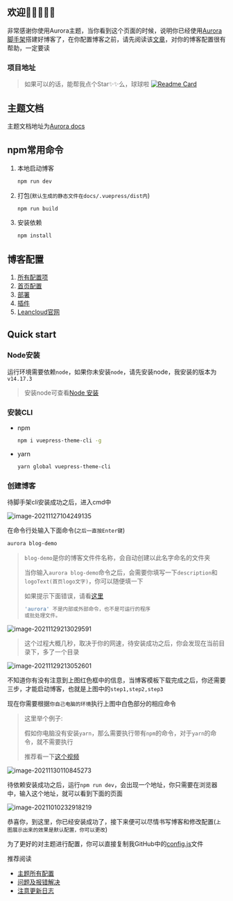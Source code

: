 ## 欢迎🎉🎉🎉🎉🎉

非常感谢你使用Aurora主题，当你看到这个页面的时候，说明你已经使用[Aurora脚手架](https://github.com/vuepress-aurora/theme-cli)搭建好博客了，在你配置博客之前，请先阅读该[文章](https://aurora.xcye.xyz/issue/)，对你的博客配置很有帮助，一定要读

### 项目地址

> 如果可以的话，能帮我点个Star✨✨么，球球啦
[![Readme Card](https://github-readme-stats.vercel.app/api/pin/?username=vuepress-aurora&repo=vuepress-theme-aurora)](https://github.com/vuepress-aurora/vuepress-theme-aurora)



## 主题文档

主题文档地址为[Aurora docs](https://aurora.xcye.xyz/)



## **npm**常用命令

1. 本地启动博客

   ```sh
   npm run dev
   ```

2. 打包(`默认生成的静态文件在docs/.vuepress/dist内`)

   ```sh
   npm run build
   ```

3. 安装依赖

   ```sh
   npm install
   ```



## 博客配置

1. [所有配置项](https://aurora.xcye.xyz/home/config.html)
2. [首页配置](https://aurora.xcye.xyz/homeconfig.html)
3. [部署](https://aurora.xcye.xyz/home/deploy.html)
4. [插件](https://aurora.xcye.xyz/plugin/coze)
5. [Leancloud官网](https://console.leancloud.app/)


## Quick start

### Node安装

运行环境需要依赖`node`，如果你未安装`node`，请先安装node，我安装的版本为`v14.17.3`

> 安装node可查看[Node 安装](https://aurora.xcye.xyz/node.html)

### 安装CLI

- npm

  ```sh
  npm i vuepress-theme-cli -g
  ```

- yarn

  ```sh
  yarn global vuepress-theme-cli
  ```



### 创建博客

待脚手架cli安装成功之后，进入cmd中

![image-20211127104249135](https://ooszy.cco.vin/img/blog-note/image-20211127104249135.png?x-oss-process=style/pictureProcess1)



在命令行处输入下面命令(`之后一直按Enter键`)

```sh
aurora blog-demo
```

> `blog-demo`是你的博客文件件名称，会自动创建以此名字命名的文件夹
>
> 当你输入`aurora blog-demo`命令之后，会需要你填写一下`description`和`logoText(首页logo文字)`，你可以随便填一下
>
> 如果提示下面错误，请看[这里](https://aurora.xcye.xyz/issue/cli-issue.md)
>
> ```sh 
> 'aurora' 不是内部或外部命令，也不是可运行的程序
> 或批处理文件。
> ```



![image-20211129213029591](https://ooszy.cco.vin/img/blog-note/image-20211129213029591.png?x-oss-process=style/pictureProcess1)



> 这个过程大概几秒，取决于你的网速，待安装成功之后，你会发现在当前目录下，多了一个目录



![image-20211129213052601](https://ooszy.cco.vin/img/blog-note/image-20211129213052601.png?x-oss-process=style/pictureProcess1)



不知道你有没有注意到上图红色框中的信息，当博客模板下载完成之后，你还需要三步，才能启动博客，也就是上图中的`step1,step2,step3`

现在你需要根据`你自己电脑的环境`执行上图中白色部分的相应命令

> 这里举个例子:
>
> 假如你电脑没有安装`yarn`，那么需要执行带有`npm`的命令，对于`yarn`的命令，就不需要执行
>
> 推荐看一下[这个视频](https://ooszy.cco.vin/theme-template/%E4%B8%BB%E9%A2%98%E5%AE%89%E8%A3%85.mp4)



![image-20211130110845273](https://ooszy.cco.vin/img/blog-note/image-20211130110845273.png?x-oss-process=style/pictureProcess1)

待依赖安装成功之后，运行`npm run dev`，会出现一个地址，你只需要在浏览器中，输入这个地址，就可以看到下面的页面



![image-20211010232918219](https://ooszy.cco.vin/img/blog-note/image-20211010232918219.png?x-oss-process=style/pictureProcess1)





恭喜你，到这里，你已经安装成功了，接下来便可以尽情书写博客和修改配置(`上图展示出来的效果是默认配置，你可以更改`)

为了更好的对主题进行配置，你可以直接复制我GitHub中的<a href="https://github.com/vuepress-aurora/vuepress-theme-aurora/blob/master/docs/.vuepress/config-copy.js" target="_blank">config.js</a>文件

推荐阅读

- [主题所有配置](/home/config.md)
- [问题及报错解决](/issue/bug.md)
- [注意更新日志](/issue/CHANGELOG.md)


